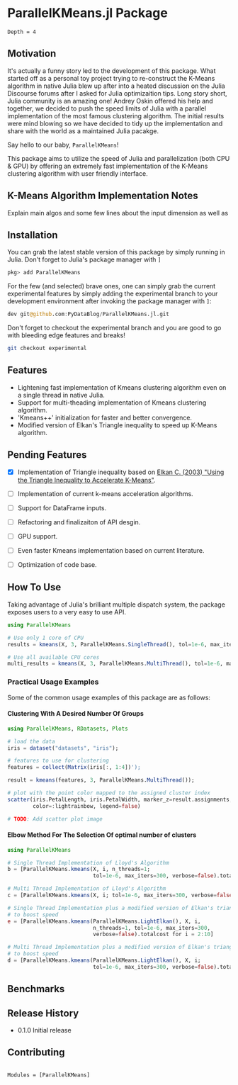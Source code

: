# ParallelKMeans.jl Package

```@contents
Depth = 4
```

## Motivation
It's actually a funny story led to the development of this package.
What started off as a personal toy project trying to re-construct the K-Means algorithm in  native Julia blew up after into a heated discussion on the Julia Discourse forums after I asked for Julia optimizaition tips. Long story short, Julia community is an amazing one! Andrey Oskin offered his help and together, we decided to push the speed limits of Julia with a parallel implementation of the most famous clustering algorithm. The initial results were mind blowing so we have decided to tidy up the implementation and share with the world as a maintained Julia pacakge. 

Say hello to our baby, `ParallelKMeans`!

This package aims to utilize the speed of Julia and parallelization (both CPU & GPU) by offering an extremely fast implementation of the K-Means clustering algorithm with user friendly interface.


## K-Means Algorithm Implementation Notes
Explain main algos and some few lines about the input dimension as well as 

## Installation
You can grab the latest stable version of this package by simply running in Julia.
Don't forget to Julia's package manager with `]`

```julia
pkg> add ParallelKMeans
```

For the few (and selected) brave ones, one can simply grab the current experimental features by simply adding the experimental branch to your development environment after invoking the package manager with `]`:

```julia
dev git@github.com:PyDataBlog/ParallelKMeans.jl.git
```

Don't forget to checkout the experimental branch and you are good to go with bleeding edge features and breaks!
```bash
git checkout experimental
```

## Features
- Lightening fast implementation of Kmeans clustering algorithm even on a single thread in native Julia.
- Support for multi-theading implementation of Kmeans clustering algorithm.
- 'Kmeans++' initialization for faster and better convergence.
- Modified version of Elkan's Triangle inequality to speed up K-Means algorithm.


## Pending Features
- [X] Implementation of Triangle inequality based on [Elkan C. (2003) "Using the Triangle Inequality to Accelerate
K-Means"](https://www.aaai.org/Papers/ICML/2003/ICML03-022.pdf).
- [ ] Implementation of current k-means acceleration algorithms.
- [ ] Support for DataFrame inputs.
- [ ] Refactoring and finalizaiton of API desgin.
- [ ] GPU support.
- [ ] Even faster Kmeans implementation based on current literature.
- [ ] Optimization of code base.


## How To Use
Taking advantage of Julia's brilliant multiple dispatch system, the package exposes users to a very easy to use API.

```julia
using ParallelKMeans

# Use only 1 core of CPU
results = kmeans(X, 3, ParallelKMeans.SingleThread(), tol=1e-6, max_iters=300)

# Use all available CPU cores
multi_results = kmeans(X, 3, ParallelKMeans.MultiThread(), tol=1e-6, max_iters=300)
```

### Practical Usage Examples
Some of the common usage examples of this package are as follows:

#### Clustering With A Desired Number Of Groups

```julia 
using ParallelKMeans, RDatasets, Plots

# load the data
iris = dataset("datasets", "iris"); 

# features to use for clustering
features = collect(Matrix(iris[:, 1:4])'); 

result = kmeans(features, 3, ParallelKMeans.MultiThread()); 

# plot with the point color mapped to the assigned cluster index
scatter(iris.PetalLength, iris.PetalWidth, marker_z=result.assignments,
        color=:lightrainbow, legend=false)

# TODO: Add scatter plot image
```

#### Elbow Method For The Selection Of optimal number of clusters
```julia
using ParallelKMeans

# Single Thread Implementation of Lloyd's Algorithm
b = [ParallelKMeans.kmeans(X, i, n_threads=1;
                           tol=1e-6, max_iters=300, verbose=false).totalcost for i = 2:10]

# Multi Thread Implementation of Lloyd's Algorithm
c = [ParallelKMeans.kmeans(X, i; tol=1e-6, max_iters=300, verbose=false).totalcost for i = 2:10]

# Single Thread Implementation plus a modified version of Elkan's triangiulity of inequaltiy
# to boost speed
e = [ParallelKMeans.kmeans(ParallelKMeans.LightElkan(), X, i, 
                           n_threads=1, tol=1e-6, max_iters=300, 
                           verbose=false).totalcost for i = 2:10]

# Multi Thread Implementation plus a modified version of Elkan's triangiulity of inequaltiy
# to boost speed
d = [ParallelKMeans.kmeans(ParallelKMeans.LightElkan(), X, i;
                           tol=1e-6, max_iters=300, verbose=false).totalcost for i = 2:10]
```


## Benchmarks


## Release History 
- 0.1.0 Initial release


## Contributing


```@index
```

```@autodocs
Modules = [ParallelKMeans]
```
